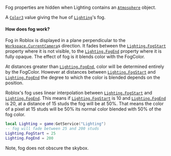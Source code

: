 Fog properties are hidden when Lighting contains an [`Atmosphere`](https://create.roblox.com/docs/reference/engine/classes/Atmosphere)
object.

A [`Color3`](https://create.roblox.com/docs/reference/engine/datatypes/Color3) value giving the hue of [`Lighting`](https://create.roblox.com/docs/reference/engine/classes/Lighting)'s fog.
#### How does fog work?

Fog in Roblox is displayed in a plane perpendicular to the
[`Workspace.CurrentCamera`](https://create.roblox.com/docs/reference/engine/classes/Workspace#CurrentCamera)s direction. It fades between the
[`Lighting.FogStart`](https://create.roblox.com/docs/reference/engine/classes/Lighting#FogStart) property where it is not visible, to the
[`Lighting.FogEnd`](https://create.roblox.com/docs/reference/engine/classes/Lighting#FogEnd) property where it is fully opaque. The effect of
fog is it blends color with the FogColor.

At distances greater than [`Lighting.FogEnd`](https://create.roblox.com/docs/reference/engine/classes/Lighting#FogEnd), color will be
determined entirely by the FogColor. However at distances between
[`Lighting.FogStart`](https://create.roblox.com/docs/reference/engine/classes/Lighting#FogStart) and [`Lighting.FogEnd`](https://create.roblox.com/docs/reference/engine/classes/Lighting#FogEnd) the degree to which
the color is blended depends on the position.

Roblox's fog uses linear interpolation between [`Lighting.FogStart`](https://create.roblox.com/docs/reference/engine/classes/Lighting#FogStart)
and [`Lighting.FogEnd`](https://create.roblox.com/docs/reference/engine/classes/Lighting#FogEnd). This means if [`Lighting.FogStart`](https://create.roblox.com/docs/reference/engine/classes/Lighting#FogStart) is 10
and [`Lighting.FogEnd`](https://create.roblox.com/docs/reference/engine/classes/Lighting#FogEnd) is 20, at a distance of 15 studs the fog will
be at 50%. That means the color of a pixel at 15 studs will be 50% its
normal color blended with 50% of the fog color.
```lua
local Lighting = game:GetService("Lighting")
-- fog will fade between 25 and 200 studs
Lighting.FogStart = 25
Lighting.FogEnd = 200
```

Note, fog does not obscure the skybox.